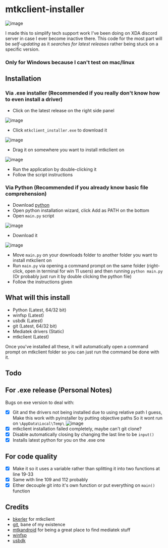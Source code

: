 # mtkclient-installer

![image](https://github.com/user-attachments/assets/0038bba5-4f5e-449a-9a07-acf41c4abdc7)

I made this to simplify tech support work I've been doing on XDA discord server in case I ever become inactive there. This code for the most part will be *self-updating* as it _searches for latest releases_ rather being stuck on a specific version.
### Only for Windows because I can't test on mac/linux

## Installation
### Via .exe installer (Recommended if you really don't know how to even install a driver)
- Click on the latest release on the right side panel
  
![image](https://github.com/user-attachments/assets/8e0b3d99-8850-4a09-b2aa-aa1b4167e14d)
- Click `mtkclient_installer.exe` to download it

![image](https://github.com/user-attachments/assets/b48af167-1a88-46f2-8778-c11fba0c32e7)
- Drag it on somewhere you want to install mtkclient on

![image](https://github.com/user-attachments/assets/b27614fb-4ad4-4e02-a72d-72a4c20805b0)
- Run the application by double-clicking it
- Follow the script instructions

### Via Python (Recommended if you already know basic file comprehension)
- Download [python](https://www.python.org/)
- Open python installation wizard, click Add as PATH on the bottom
- Open `main.py` script

![image](https://github.com/user-attachments/assets/541b04c3-0535-460b-9e6b-44b63036c0b8)
- Download it

![image](https://github.com/user-attachments/assets/ecb86a9f-af4c-45fa-8f44-ad5756cf0f71)
- Move `main.py` on your downloads folder to another folder you want to install mtkclient on
- Run `main.py` via opening a command prompt on the same folder (right-click, open in terminal for win 11 users) and then running `python main.py` (Or probably just run it by double clicking the python file)
- Follow the instructions given

## What will this install
- Python (Latest, 64/32 bit)
- winfsp (Latest)
- usbdk (Latest)
- git (Latest, 64/32 bit)
- Mediatek drivers (Static)
- mtkclient (Latest)

Once you've installed all these, it will automatically open a command prompt on mtkclient folder so you can just run the command be done with it.

## Todo
## For .exe release (Personal Notes)
Bugs on exe version to deal with:
- [X] Git and the drivers not being installed due to using relative path I guess, Make this work with pyinstaller by putting objective paths So it wont run on `\AppData\Local\Temp\`
![image](https://github.com/user-attachments/assets/293d191f-5c2f-47fd-8619-35ce0c9f56b2)
- [X] mtkclient installation failed completely, maybe can't git clone?
- [X] Disable automatically closing by changing the last line to be `input()`
- [X] Installs latest python for you on the .exe one
## For code quality
- [X] Make it so it uses a variable rather than splitting it into two functions at line 19-33
- [X] Same with line 109 and 112 probably
- [X] Either decouple git into it's own function or put everything on `main()` function 

## Credits
- [bkerler](https://github.com/bkerler/) for mtkclient
- [git](https://github.com/git/), bane of my existence
- [mtkandroid](https://androidmtk.com/category/download) for being a great place to find mediatek stuff
- [winfsp](https://winfsp.dev/rel/)
- [usbdk](https://github.com/daynix/UsbDk/releases)
